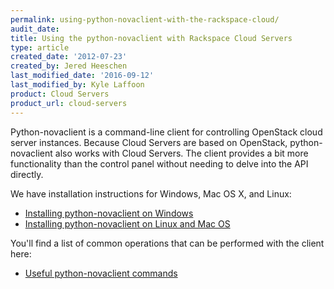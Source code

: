 ```yaml
---
permalink: using-python-novaclient-with-the-rackspace-cloud/
audit_date:
title: Using the python-novaclient with Rackspace Cloud Servers
type: article
created_date: '2012-07-23'
created_by: Jered Heeschen
last_modified_date: '2016-09-12'
last_modified_by: Kyle Laffoon
product: Cloud Servers
product_url: cloud-servers
---
```


Python-novaclient is a command-line client for controlling OpenStack
cloud server instances.  Because Cloud Servers are based on OpenStack, python-novaclient also works with Cloud Servers. The client provides a bit more functionality than the control panel without needing to delve into the API directly.

We have installation instructions for Windows, Mac OS X, and Linux:

-   [Installing python-novaclient on
    Windows](/how-to/installing-python-novaclient-on-windows)
-   [Installing python-novaclient on Linux and Mac
    OS](/how-to/installing-python-novaclient-on-linux-and-mac-os)

You'll find a list of common operations that can be performed with the
client here:

-   [Useful python-novaclient
    commands](/how-to/useful-python-novaclient-commands)
